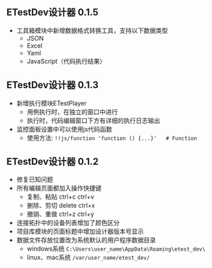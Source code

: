 
## ETestDev设计器 0.1.5
- 工具箱模块中新增数据格式转换工具，支持以下数据类型
    - JSON
    - Excel
    - Yaml
    - JavaScript（代码执行结果）


## ETestDev设计器 0.1.3

- 新增执行模块ETestPlayer
    - 用例执行时，在独立的窗口中进行
    - 执行时，代码编辑窗口下方有详细的执行日志输出
- 监控面板设置中可以使用js代码函数
    - 使用方法: `!!js/function 'function () {...}'   # Function`

## ETestDev设计器 0.1.2

- 修复已知问题
- 所有编辑页面都加入操作快捷键
    - 复制、粘贴 ctrl+c ctrl+v
    - 删除、剪切 delete ctrl+x
    - 撤销、重做 ctrl+z ctrl+y
- 连接拓扑中的设备列表增加了颜色区分
- 项目库模块的页面标题中增加设计器版本号显示
- 数据文件存放位置改为系统默认的用户程序数据目录
    - windows系统 `C:\Users\user_name\AppData\Roaming\etest_dev\`
    - linux、mac系统 `/var/user_name/etest_dev/`
